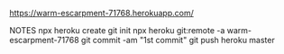 https://warm-escarpment-71768.herokuapp.com/

NOTES
	npx heroku create
	git init
	npx heroku git:remote -a warm-escarpment-71768
	git commit -am "1st commit"
	git push heroku master
